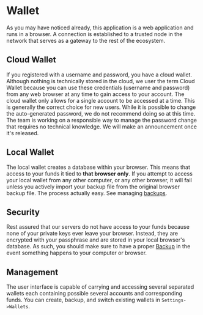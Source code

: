 # Wallet

As you may have noticed already, this application is a web application and runs in a browser. A connection is established to a trusted node in the network that serves as a gateway to the rest of the ecosystem.

## Cloud Wallet

If you registered with a username and password, you have a cloud wallet. Although nothing is technically stored in the cloud, we user the term Cloud Wallet because you can use these credentials (username and password) from any web browser at any time to gain access to your account. The cloud wallet only allows for a single account to be accessed at a time. This is generally the correct choice for new users. While it is possible to change the auto-generated password, we do not recommend doing so at this time. The team is working on a responsible way to manage the password change that requires no technical knowledge. We will make an announcement once it's released.

## Local Wallet

The local wallet creates a database within your browser. This means that access to your funds it tied to **that browser only**. If you attempt to access your local wallet from any other computer, or any other browser, it will fail unless you actively import your backup file from the original browser backup file. The process actually easy. See managing [backups](/help/introduction/backups).

## Security

Rest assured that our servers do not have access to your funds because none of your private keys ever leave your browser. Instead, they are encrypted with your passphrase and are stored in your local browser's database. As such, you should make sure to have a proper [Backup](../introduction/backups.md) in the event something happens to your computer or browser.

## Management

The user interface is capable of carrying and accessing several separated wallets each containing possible several accounts and corresponding funds. You can create, backup, and switch existing wallets in `Settings->Wallets`.